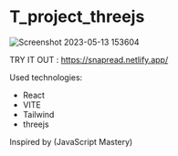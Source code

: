 # T_project_threejs

![Screenshot 2023-05-13 153604](https://github.com/Aofficial0/T_project_threejs/assets/130147615/bd7d4744-fb16-40da-b2c2-c896280954bc)

TRY IT OUT : https://snapread.netlify.app/

Used technologies: 
<ul>
<li>React</li>
<li>VITE</li>
<li>Tailwind</li>
<li>threejs</li>
</ul>

Inspired by (JavaScript Mastery)

